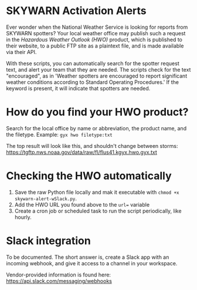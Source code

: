 # SKYWARN Activation Alerts
Ever wonder when the National Weather Service is looking for reports from SKYWARN spotters? Your local weather office may publish such a request in the *Hazardous Weather Outlook (HWO)* product, which is published to their website, to a public FTP site as a plaintext file, and is made available via their API. 

With these scripts, you can automatically search for the spotter request text, and alert your team that they are needed. The scripts check for the text "encouraged", as in 'Weather spotters are encouraged to report significant weather conditions according to Standard Operating Procedures.' If the keyword is present, it will indicate that spotters are needed.

# How do you find your HWO product?
Search for the local office by name or abbreviation, the product name, and the filetype.
Example: `gyx hwo filetype:txt`

The top result will look like this, and shouldn't change between storms:
https://tgftp.nws.noaa.gov/data/raw/fl/flus41.kgyx.hwo.gyx.txt

# Checking the HWO automatically
1. Save the raw Python file locally and mak it executable with `chmod +x skywarn-alert-wSlack.py`.
2. Add the HWO URL you found above to the `url=` variable
3. Create a cron job or scheduled task to run the script periodically, like hourly.

# Slack integration
To be documented. The short answer is, create a Slack app with an incoming webhook, and give it access to a channel in your workspace.

Vendor-provided information is found here:
https://api.slack.com/messaging/webhooks